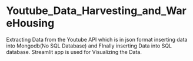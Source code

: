 # Youtube_Data_Harvesting_and_WareHousing
Extracting Data from the Youtube API which is in json format inserting data into Mongodb(No SQL Database) and FInally inserting Data into SQL database. Streamlit app is used for Visualizing the Data.
